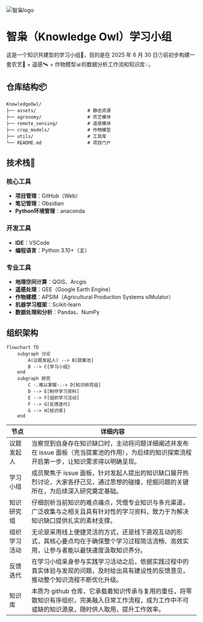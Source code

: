 ![智枭logo](assets/智枭logo.jpg)
# 智枭（Knowledge Owl）学习小组

这是一个知识共建型的学习小组📖，目的是在 2025 年 6 月 30 日🕐前初步构建一套农艺🌱 + 遥感🛰️ + 作物模型📊的数据分析工作流和知识库💡。

## 仓库结构📦
```
KnowledgeOwl/
├── assets/                   # 静态资源
├── agronomy/                 # 农艺模块
├── remote_sensing/           # 遥感模块
├── crop_models/              # 作物模型
├── utils/                    # 工具库
└── README.md                 # 项目门户
```

## 技术栈🚀 
### 核心工具 
- **项目管理**：GitHub（Web）
- **笔记管理**：Obsidian 
- **Python环境管理**：anaconda 
### 开发工具 
- **IDE**：VSCode 
- **编程语言**：Python 3.10+（主）
### 专业工具 
- **地理空间计算**：QGIS、Arcgis 
- **遥感处理**：GEE（Google Earth Engine）
- **作物建模**：APSIM（Agricultural Production Systems sIMulator） 
- **机器学习框架**：Scikit-learn 
- **数据处理和分析**：Pandas、NumPy
## 组织架构
```mermaid
flowchart TD
    subgraph 讨论
        A(议题发起人) --> B[提案池]
        B --> C{学习小组}
    end
    subgraph 研究
        C -.难以掌握-.-> D[知识研究组]
        D --> E[制作学习资料]
        E --> F[组织学习活动]
        F --> G[反馈迭代]
        G --> H[知识库]
    end
```

|节点|详细内容|
|---|---|
|议题发起人|当察觉到自身存在知识缺口时，主动将问题详细阐述并发布在 issue 面板（充当提案池的作用），为后续的知识探索流程开启第一步，让知识需求得以明确呈现。|
|学习小组|成员聚焦于 issue 面板，针对发起人提出的知识缺口展开热烈讨论，大家各抒己见，通过思想的碰撞，挖掘问题的关键所在，为后续深入研究奠定基础。|
|知识研究组|仔细剖析当前知识的难点痛点，凭借专业知识与多元渠道，广泛收集与之相关且具有针对性的学习资料，致力于为解决知识缺口提供扎实的素材支撑。|
|组织学习活动|无论是采用线上便捷灵活的方式，还是线下直观互动的形式，其核心要点均在于确保整个学习过程简洁流畅、高效实用，让参与者能以最快速度汲取知识养分。|
|反馈迭代|在学习小组亲身参与实践学习活动之后，依据实践过程中的真实体验与发现的问题，及时给出具有建设性的反馈意见，推动整个知识流程不断优化升级。|
|知识库|本质为 github 仓库，它承载着知识传承与复用的重任，将零散知识有序组织，完美融入日常工作流程，成为工作中不可或缺的知识源泉，随时供人取用，提升工作效率。|
